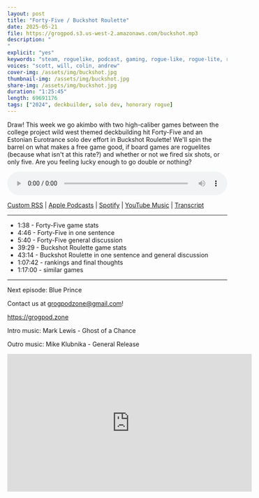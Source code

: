 ```yaml
---
layout: post
title: "Forty-Five / Buckshot Roulette"
date: 2025-05-21
file: https://grogpod.s3.us-west-2.amazonaws.com/buckshot.mp3
description: "
"
explicit: "yes" 
keywords: "steam, roguelike, podcast, gaming, rogue-like, rogue-lite, roguelite"
voices: "scott, will, colin, andrew"
cover-img: /assets/img/buckshot.jpg
thumbnail-img: /assets/img/buckshot.jpg
share-img: /assets/img/buckshot.jpg
duration: "1:25:45"
length: 69691176  
tags: ["2024", deckbuilder, solo dev, honorary rogue]
---
```


Draw! This week we go akimbo with two high-caliber games between the college project wild west themed deckbuilding hit Forty-Five and an Estonian Eurotrance solo dev effort in Buckshot Roulette! We'll spin the barrel on what makes a free game good, if board games are roguelites (because what isn't at this rate?) and whether or not we fired six shots, or only five. Are you feeling lucky enough to go double or nothing?

<div class="container">
  <audio controls style="width: 100%;">
    <source src="https://grogpod.s3.us-west-2.amazonaws.com/buckshot.mp3" type="audio/mpeg">
  </audio>
</div>

[Custom RSS](https://grogpod.zone/feed.xml) | [Apple Podcasts](https://podcasts.apple.com/us/podcast/forty-five-buckshot-roulette/id1650474911?i=1000709279432) | [Spotify](https://open.spotify.com/episode/5RWemyolKukDJRDiJcOtXb) | [YouTube Music](https://music.youtube.com/playlist?list=PL-ShOmyMvd4jYFChE6tgj0JYG8RKK4xe0) | [Transcript](https://github.com/ScottBurger/going_rogue_podcast/blob/master/docs/transcripts/path_of_achra.txt)

---
* 1:38 - Forty-Five game stats
* 4:46 - Forty-Five in one sentence
* 5:40 - Forty-Five general discussion
* 39:29 - Buckshot Roulette game stats
* 43:14 - Buckshot Roulette in one sentence and general discussion
* 1:07:42 - rankings and final thoughts
* 1:17:00 - similar games

---

Next episode: Blue Prince

Contact us at grogpodzone@gmail.com!

https://grogpod.zone

Intro music: Mark Lewis - Ghost of a Chance

Outro music: Mike Klubnika - General Release

<div class="embed-responsive embed-responsive-16by9">
<iframe width="560" height="315" src="https://www.youtube.com/embed/5XncUsCbMeA" title="YouTube video player" frameborder="0" allow="accelerometer; autoplay; clipboard-write; encrypted-media; gyroscope; picture-in-picture" allowfullscreen></iframe>
</div>
